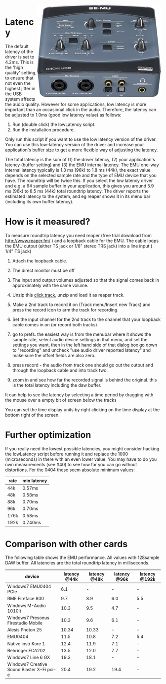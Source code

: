 <img align="right" width="400" src="E-MU_0404_USB.jpg"/>

Latency
=======
The default latency of the driver is set to 4.2ms. This is the 'high quality' setting, 
to ensure that not even the highest jitter in the USB system affects the audio quality.
However for some applications, low latency is more important than an occasional click in 
the audio. Therefore, the latency can be adjusted to 1.0ms (good low latency value) as follows:

1. Run (double click) the lowLatency script.
2. Run the installation procedure.

Only run this script if you want to use the low latency version of the driver. You can use this low-latency version of the driver and increase your application's buffer size to get a more flexible way of adjusting the latency.

The total latency is the sum of (1) the driver latency, (2) your application's latency (buffer setting) and (3) the EMU internal latency. The EMU one-way internal latency typically is 1.3 ms (96k) to 1.8 ms (44k), the exact value depends on the selected sample rate and the type of EMU device that you have. The roundtrip will be twice this. If you select the low latency driver and e.g. a 64 sample buffer in your application, this gives you around 5.9 ms (96k) to 8.5 ms (44k) total roundtrip latency. The driver reports the estimated latency to the system, and eg reaper shows it in its menu bar (including its own buffer latency). 

How is it measured?
===================
To measure roundtrip latency you need reaper (free trial download from http://www.reaper.fm/ ) and a loopback cable for the EMU. The cable loops the EMU output (either TS jack or 1/8" stereo TRS jack) into a line input ( 1/4" TS jack)

 1. Attach the loopback cable.

 2. The direct monitor must be off
 
 3. The input and output volumes adjusted so that the signal comes back in approximately with the same volume.

 4. Unzip this <a href="3clicks.wav.zip">click track</a>, unzip and load it as reaper track.

 5. Make a 2nd track to record it on (Track menu/Insert new Track) and press the record icon to arm the track for recording.

 6. Set the input channel for the 2nd track to the channel that your loopback cable comes in on (or record both tracks)

 7.   go to prefs. the easiest way is from the menubar where it shows the sample rate, select audio device settings in that menu, and set the settings you want, then in the left hand side of that dialog box go down to "recording" and uncheck "use audio driver reported latency" and make sure the offset fields are also zero.

 8. press record - the audio from track one should go out the output and through the loopback cable and into track two.

 9. zoom in and see how far the recorded signal is behind the original. this is the total latency including the daw buffer.

It can help to see the latency by selecting a time period by dragging with the mouse over a empty bit of screen below the tracks

You can set the time display units by right clicking on the time display at the bottom right of the screen.

Further optimization
=======
If you really need the lowest possible latencies, you might consider hacking the lowLatency script before running it and replace the 1000 (microseconds) in there with an even lower value. You may have to do you own measurements (see #40) to see how far you can go without distortions. For the 0404 these seem absolute minimum values:

| rate | min latency |
| --- | --- |
| 44k |  0.57ms |
| 48k | 0.58ms |
| 88k | 0.70ms |
| 96k | 0.70ms |
| 176k | 0.58ms |
| 192k | 0.740ms |


Comparison with other cards
========

The following table shows the EMU performance. All values with 128sample DAW buffer. All latencies are the total roundtrip latency in milliseconds.

| device | latency @44k | latency @48k | latency @96k | latency @192k |
|---|---|---|---|---|
|Windows7 EMU0404 PCIe | 6.1 | - | - | - | 
| RME Fireface 800| 9.7 | 8.9 | 6.0 | 5.5 |
|Windows M-Audio 1010lt | 10.3 | 9.5 | 4.7 | - |
| Windows7 Presonus Firestudio Mobile| 10.3 | 9.6 | 6.1 | - |
| Alesis Photon 25 | 10.34 | 10.33 | - | - | 
| EMU0404 | 11.5 | 10.8 | 7.2 | 5.4 | 
| Native instr Kore 1| 12.4 | 11.9 | 7.1 | - |
| Behringer FCA202 | 13.5 | 12.0 | 7.7 | - |
|Windows7 Line 6 GX | 19.3 | 18.1 | - | - |
| Windows7 Creative Sound Blaster X-Fi pci-e | 20.4 | 19.2 | 19.4 | - |

